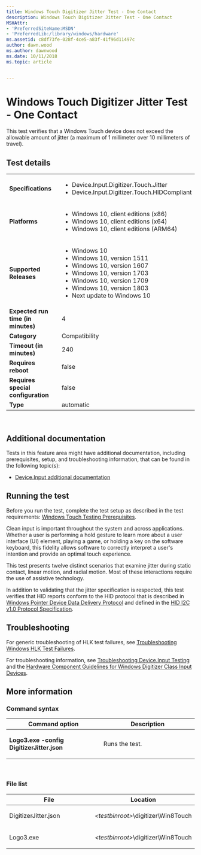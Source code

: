 ```yaml
---
title: Windows Touch Digitizer Jitter Test - One Contact
description: Windows Touch Digitizer Jitter Test - One Contact
MSHAttr:
- 'PreferredSiteName:MSDN'
- 'PreferredLib:/library/windows/hardware'
ms.assetid: c8df73fe-028f-4ce5-a83f-41f96d11497c
author: dawn.wood
ms.author: dawnwood
ms.date: 10/11/2018
ms.topic: article


---
```


# <span id="p_hlk_test.144c6ac6-fb78-4f95-a581-eed55ea43c4d"></span>Windows Touch Digitizer Jitter Test - One Contact


This test verifies that a Windows Touch device does not exceed the allowable amount of jitter (a maximum of 1 millimeter over 10 millimeters of travel).

## Test details
|||
|---|---|
| **Specifications**  | <ul><li>Device.Input.Digitizer.Touch.Jitter</li><li>Device.Input.Digitizer.Touch.HIDCompliant</li></ul> |  
| **Platforms**   | <ul><li>Windows 10, client editions (x86)</li><li>Windows 10, client editions (x64)</li><li>Windows 10, client editions (ARM64)</li></ul> |
| **Supported Releases** | <ul><li>Windows 10</li><li>Windows 10, version 1511</li><li>Windows 10, version 1607</li><li>Windows 10, version 1703</li><li>Windows 10, version 1709</li><li>Windows 10, version 1803</li><li>Next update to Windows 10</li></ul> |
|**Expected run time (in minutes)**| 4 |
|**Category**| Compatibility |
|**Timeout (in minutes)**| 240 |
|**Requires reboot**| false |
|**Requires special configuration**| false |
|**Type**| automatic |

 

## <span id="Additional_documentation"></span><span id="additional_documentation"></span><span id="ADDITIONAL_DOCUMENTATION"></span>Additional documentation


Tests in this feature area might have additional documentation, including prerequisites, setup, and troubleshooting information, that can be found in the following topic(s):

-   [Device.Input additional documentation](device-input-additional-documentation.md)

## <span id="Running_the_test"></span><span id="running_the_test"></span><span id="RUNNING_THE_TEST"></span>Running the test


Before you run the test, complete the test setup as described in the test requirements: [Windows Touch Testing Prerequisites](windows-touch-testing-prerequisites.md).

Clean input is important throughout the system and across applications. Whether a user is performing a hold gesture to learn more about a user interface (UI) element, playing a game, or holding a key on the software keyboard, this fidelity allows software to correctly interpret a user's intention and provide an optimal touch experience.

This test presents twelve distinct scenarios that examine jitter during static contact, linear motion, and radial motion. Most of these interactions require the use of assistive technology.

In addition to validating that the jitter specification is respected, this test verifies that HID reports conform to the HID protocol that is described in [Windows Pointer Device Data Delivery Protocol](http://go.microsoft.com/fwlink/?LinkID=226808) and defined in the [HID I2C v1.0 Protocol Specification](http://go.microsoft.com/fwlink/?LinkID=286770).

## <span id="Troubleshooting"></span><span id="troubleshooting"></span><span id="TROUBLESHOOTING"></span>Troubleshooting


For generic troubleshooting of HLK test failures, see [Troubleshooting Windows HLK Test Failures](..\user\troubleshooting-windows-hlk-test-failures.md).

For troubleshooting information, see [Troubleshooting Device.Input Testing](troubleshooting-deviceinput-testing.md) and the [Hardware Component Guidelines for Windows Digitizer Class Input Devices](https://docs.microsoft.com/en-us/windows-hardware/design/component-guidelines/windows-digitizer-class-input-devices).

## <span id="More_information"></span><span id="more_information"></span><span id="MORE_INFORMATION"></span>More information


### <span id="Command_syntax"></span><span id="command_syntax"></span><span id="COMMAND_SYNTAX"></span>Command syntax

<table>
<colgroup>
<col width="50%" />
<col width="50%" />
</colgroup>
<thead>
<tr class="header">
<th>Command option</th>
<th>Description</th>
</tr>
</thead>
<tbody>
<tr class="odd">
<td><p><strong>Logo3.exe -config DigitizerJitter.json</strong></p></td>
<td><p>Runs the test.</p></td>
</tr>
</tbody>
</table>

 

### <span id="File_list"></span><span id="file_list"></span><span id="FILE_LIST"></span>File list

<table>
<colgroup>
<col width="50%" />
<col width="50%" />
</colgroup>
<thead>
<tr class="header">
<th>File</th>
<th>Location</th>
</tr>
</thead>
<tbody>
<tr class="odd">
<td><p>DigitizerJitter.json</p></td>
<td><p><em>&lt;testbinroot&gt;</em>\digitizer\Win8Touch</p></td>
</tr>
<tr class="even">
<td><p>Logo3.exe</p></td>
<td><p><em>&lt;testbinroot&gt;</em>\digitizer\Win8Touch</p></td>
</tr>
</tbody>
</table>

 

 

 






